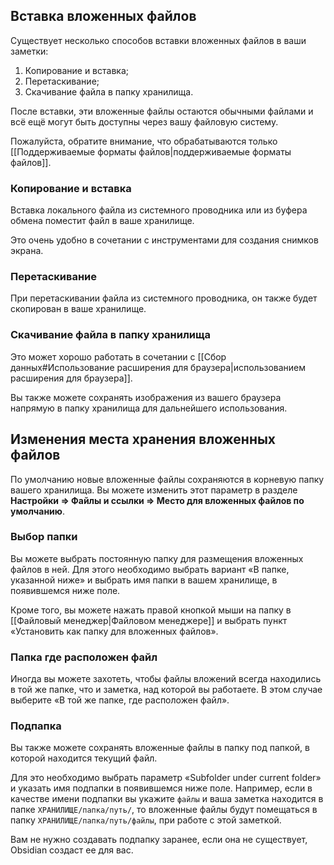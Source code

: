 ## Вставка вложенных файлов

Существует несколько способов вставки вложенных файлов в ваши заметки:

1. Копирование и вставка;
2. Перетаскивание;
3. Скачивание файла в папку хранилища.

После вставки, эти вложенные файлы остаются обычными файлами и всё ещё могут быть доступны через вашу файловую систему.

Пожалуйста, обратите внимание, что обрабатываются только [[Поддерживаемые форматы файлов|поддерживаемые форматы файлов]].

### Копирование и вставка

Вставка локального файла из системного проводника или из буфера обмена поместит файл в ваше хранилище.

Это очень удобно в сочетании с инструментами для создания снимков экрана.

### Перетаскивание

При перетаскивании файла из системного проводника, он также будет скопирован в ваше хранилище.

### Скачивание файла в папку хранилища

Это может хорошо работать в сочетании с [[Сбор данных#Использование расширения для браузера|использованием расширения для браузера]].

Вы также можете сохранять изображения из вашего браузера напрямую в папку хранилища для дальнейшего использования.

## Изменения места хранения вложенных файлов

По умолчанию новые вложенные файлы сохраняются в корневую папку вашего хранилища. Вы можете изменить этот параметр в разделе **Настройки => Файлы и ссылки => Место для вложенных файлов по умолчанию**.

### Выбор папки

Вы можете выбрать постоянную папку для размещения вложенных файлов в ней. Для этого необходимо выбрать вариант «В папке, указанной ниже» и выбрать имя папки в вашем хранилище, в появившемся ниже поле.

Кроме того, вы можете нажать правой кнопкой мыши на папку в [[Файловый менеджер|Файловом менеджере]] и выбрать пункт «Установить как папку для вложенных файлов».

### Папка где расположен файл

Иногда вы можете захотеть, чтобы файлы вложений всегда находились в той же папке, что и заметка, над которой вы работаете. В этом случае выберите «В той же папке, где расположен файл».

### Подпапка

Вы также можете сохранять вложенные файлы в папку под папкой, в которой находится текущий файл.

Для это необходимо выбрать параметр «Subfolder under current folder» и указать имя подпапки в появившемся ниже поле. Например, если в качестве имени подпапки вы укажите `файлы` и ваша заметка находится в папке `ХРАНИЛИЩЕ/папка/путь/`, то вложенные файлы будут помещаться в папку `ХРАНИЛИЩЕ/папка/путь/файлы`, при работе с этой заметкой.

Вам не нужно создавать подпапку заранее, если она не существует, Obsidian создаст ее для вас.